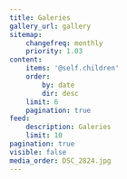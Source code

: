 ```yaml
---
title: Galeries
gallery_url: gallery
sitemap:
    changefreq: monthly
    priority: 1.03
content:
    items: '@self.children'
    order:
        by: date
        dir: desc
    limit: 6
    pagination: true
feed:
    description: Galeries
    limit: 10
pagination: true
visible: false
media_order: DSC_2824.jpg
---
```


